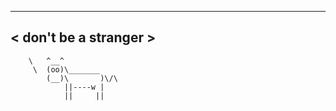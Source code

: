  _____________________
< don't be a stranger >
 ---------------------
        \   ^__^
         \  (oo)\_______
            (__)\       )\/\
                ||----w |
                ||     ||
